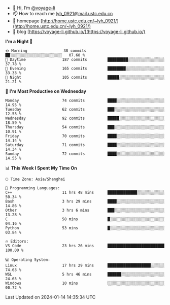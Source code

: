 - 👋 Hi, I’m [@voyage-li](https://github.com/voyage-li/)
- 📫 How to reach me [lyh_0921@mail.ustc.edu.cn](mailto:lyh_0921@mail.ustc.edu.cn)
- 👯 homepage [http://home.ustc.edu.cn/~lyh_0921/](http://home.ustc.edu.cn/~lyh_0921/)
- 🥤 blog [https://voyage-li.github.io/](https://voyage-li.github.io/)

<!--START_SECTION:waka-->
**I'm a Night 🦉** 

```text
🌞 Morning                38 commits          ██░░░░░░░░░░░░░░░░░░░░░░░   07.68 % 
🌆 Daytime                187 commits         █████████░░░░░░░░░░░░░░░░   37.78 % 
🌃 Evening                165 commits         ████████░░░░░░░░░░░░░░░░░   33.33 % 
🌙 Night                  105 commits         █████░░░░░░░░░░░░░░░░░░░░   21.21 % 
```
📅 **I'm Most Productive on Wednesday** 

```text
Monday                   74 commits          ████░░░░░░░░░░░░░░░░░░░░░   14.95 % 
Tuesday                  62 commits          ███░░░░░░░░░░░░░░░░░░░░░░   12.53 % 
Wednesday                92 commits          █████░░░░░░░░░░░░░░░░░░░░   18.59 % 
Thursday                 54 commits          ███░░░░░░░░░░░░░░░░░░░░░░   10.91 % 
Friday                   70 commits          ████░░░░░░░░░░░░░░░░░░░░░   14.14 % 
Saturday                 71 commits          ████░░░░░░░░░░░░░░░░░░░░░   14.34 % 
Sunday                   72 commits          ████░░░░░░░░░░░░░░░░░░░░░   14.55 % 
```


📊 **This Week I Spent My Time On** 

```text
🕑︎ Time Zone: Asia/Shanghai

💬 Programming Languages: 
C++                      11 hrs 48 mins      █████████████░░░░░░░░░░░░   50.34 % 
Bash                     3 hrs 29 mins       ████░░░░░░░░░░░░░░░░░░░░░   14.86 % 
Other                    3 hrs 6 mins        ███░░░░░░░░░░░░░░░░░░░░░░   13.28 % 
C                        58 mins             █░░░░░░░░░░░░░░░░░░░░░░░░   04.16 % 
Python                   53 mins             █░░░░░░░░░░░░░░░░░░░░░░░░   03.84 % 

🔥 Editors: 
VS Code                  23 hrs 26 mins      █████████████████████████   100.00 % 

💻 Operating System: 
Linux                    17 hrs 29 mins      ███████████████████░░░░░░   74.63 % 
WSL                      5 hrs 46 mins       ██████░░░░░░░░░░░░░░░░░░░   24.65 % 
Windows                  10 mins             ░░░░░░░░░░░░░░░░░░░░░░░░░   00.72 % 
```


 Last Updated on 2024-01-14 14:35:34 UTC
<!--END_SECTION:waka-->